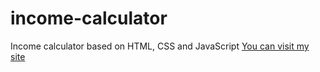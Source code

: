 # income-calculator
Income calculator based on HTML, CSS and JavaScript
<a href="https://kypocha.github.io/">You can visit my site</a>
